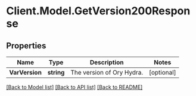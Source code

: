 # Client.Model.GetVersion200Response

## Properties

Name | Type | Description | Notes
------------ | ------------- | ------------- | -------------
**VarVersion** | **string** | The version of Ory Hydra. | [optional] 

[[Back to Model list]](../README.md#documentation-for-models) [[Back to API list]](../README.md#documentation-for-api-endpoints) [[Back to README]](../README.md)

